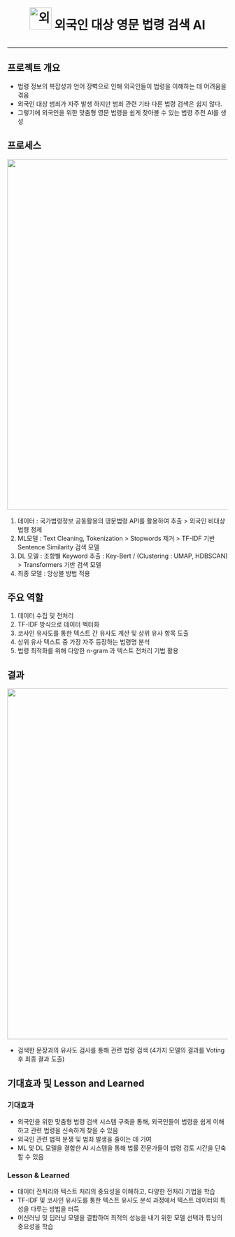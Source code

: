 <div style="text-align:center;">
  <h1 style="display:inline-block;">
    <img src="https://github.com/user-attachments/assets/a1ca9a3e-55d1-4573-a31f-ebc5059fa887" alt="외국인 대상 영문 법령 검색 AI" width="50" height="50">
    <strong>외국인 대상 영문 법령 검색 AI</strong>
  </h1>
</div>

----------------------------
## 프로젝트 개요
- 법령 정보의 복잡성과 언어 장벽으로 인해 외국인들이 법령을 이해하는 데 어려움을 겪음
- 외국인 대상 범죄가 자주 발생 하지만 범죄 관련 기타 다른 법령 검색은 쉽지 않다.
- 그렇기에 외국인을 위한 맞춤형 영문 법령을 쉽게 찾아볼 수 있는 법령 추천 AI를 생성

## 프로세스

<img src="https://github.com/user-attachments/assets/849ba289-4f06-4ed8-9656-a4a31b16ad79" width="800">

1. 데이터 : 국가법령정보 공동활용의 영문법령 API를 활용하여 추출 > 외국인 비대상 법령 정제
2. ML모델 : Text Cleaning, Tokenization > Stopwords 제거 > TF-IDF 기반 Sentence Similarity 검색 모델
3. DL 모델 : 조항별 Keyword 추출 : Key-Bert / (Clustering : UMAP, HDBSCAN) > Transformers 기반 검색 모델
4. 최종 모델 : 앙상블 방법 적용

## 주요 역할
1. 데이터 수집 및 전처리
2. TF-IDF 방식으로 데이터 벡터화
3. 코사인 유사도를 통한 텍스트 간 유사도 계산 및 상위 유사 항목 도출
4. 상위 유사 텍스트 중 가장 자주 등장하는 법령명 분석
5. 법령 최적화를 위해 다양한 n-gram 과 텍스트 전처리 기법 활용

## 결과

<img src="https://github.com/user-attachments/assets/59ce11bb-6b1f-43d2-b2aa-ef8b251666db" width="800">

- 검색한 문장과의 유사도 검사를 통해 관련 법령 검색 (4가지 모델의 결과를 Voting 후 최종 결과 도출)

## 기대효과 및 Lesson and Learned

### 기대효과
- 외국인을 위한 맞춤형 법령 검색 시스템 구축을 통해, 외국인들이 법령을 쉽게 이해하고 관련 법령을 신속하게 찾을 수 있음
- 외국인 관련 법적 분쟁 및 범죄 발생을 줄이는 데 기여
- ML 및 DL 모델을 결합한 AI 시스템을 통해 법률 전문가들이 법령 검토 시간을 단축할 수 있음

### Lesson & Learned
- 데이터 전처리와 텍스트 처리의 중요성을 이해하고, 다양한 전처리 기법을 학습
- TF-IDF 및 코사인 유사도를 통한 텍스트 유사도 분석 과정에서 텍스트 데이터의 특성을 다루는 방법을 터득
- 머신러닝 및 딥러닝 모델을 결합하여 최적의 성능을 내기 위한 모델 선택과 튜닝의 중요성을 학습
